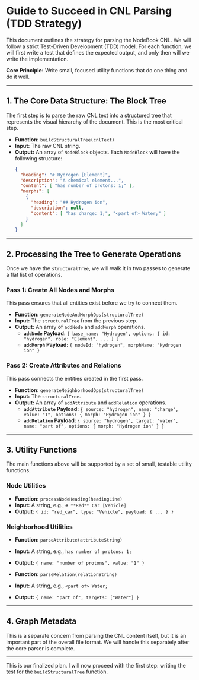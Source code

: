 # Guide to Succeed in CNL Parsing (TDD Strategy)

This document outlines the strategy for parsing the NodeBook CNL. We will follow a strict Test-Driven Development (TDD) model. For each function, we will first write a test that defines the expected output, and only then will we write the implementation.

**Core Principle:** Write small, focused utility functions that do one thing and do it well.

---

## 1. The Core Data Structure: The Block Tree

The first step is to parse the raw CNL text into a structured tree that represents the visual hierarchy of the document. This is the most critical step.

*   **Function:** `buildStructuralTree(cnlText)`
*   **Input:** The raw CNL string.
*   **Output:** An array of `NodeBlock` objects. Each `NodeBlock` will have the following structure:
    ```json
    {
      "heading": "# Hydrogen [Element]",
      "description": "A chemical element...",
      "content": [ "has number of protons: 1;" ],
      "morphs": [
        {
          "heading": "## Hydrogen ion",
          "description": null,
          "content": [ "has charge: 1;", "<part of> Water;" ]
        }
      ]
    }
    ```

---

## 2. Processing the Tree to Generate Operations

Once we have the `structuralTree`, we will walk it in two passes to generate a flat list of operations.

### Pass 1: Create All Nodes and Morphs

This pass ensures that all entities exist before we try to connect them.

*   **Function:** `generateNodeAndMorphOps(structuralTree)`
*   **Input:** The `structuralTree` from the previous step.
*   **Output:** An array of `addNode` and `addMorph` operations.
    *   **`addNode` Payload:** `{ base_name: "Hydrogen", options: { id: "hydrogen", role: "Element", ... } }`
    *   **`addMorph` Payload:** `{ nodeId: "hydrogen", morphName: "Hydrogen ion" }`

### Pass 2: Create Attributes and Relations

This pass connects the entities created in the first pass.

*   **Function:** `generateNeighborhoodOps(structuralTree)`
*   **Input:** The `structuralTree`.
*   **Output:** An array of `addAttribute` and `addRelation` operations.
    *   **`addAttribute` Payload:** `{ source: "hydrogen", name: "charge", value: "1", options: { morph: "Hydrogen ion" } }`
    *   **`addRelation` Payload:** `{ source: "hydrogen", target: "water", name: "part of", options: { morph: "Hydrogen ion" } }`

---

## 3. Utility Functions

The main functions above will be supported by a set of small, testable utility functions.

### Node Utilities

*   **Function:** `processNodeHeading(headingLine)`
*   **Input:** A string, e.g., `# **Red** Car [Vehicle]`
*   **Output:** `{ id: "red_car", type: "Vehicle", payload: { ... } }`

### Neighborhood Utilities

*   **Function:** `parseAttribute(attributeString)`
*   **Input:** A string, e.g., `has number of protons: 1;`
*   **Output:** `{ name: "number of protons", value: "1" }`

*   **Function:** `parseRelation(relationString)`
*   **Input:** A string, e.g., `<part of> Water;`
*   **Output:** `{ name: "part of", targets: ["Water"] }`

---

## 4. Graph Metadata

This is a separate concern from parsing the CNL content itself, but it is an important part of the overall file format. We will handle this separately after the core parser is complete.

---

This is our finalized plan. I will now proceed with the first step: writing the test for the `buildStructuralTree` function.